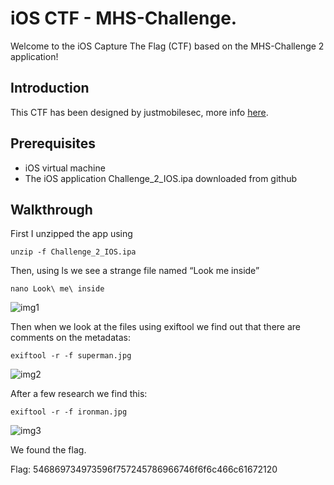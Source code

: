 # iOS CTF - MHS-Challenge.

Welcome to the iOS Capture The Flag (CTF) based on the MHS-Challenge 2 application!

## Introduction

This CTF has been designed by justmobilesec, more info [here](https://github.com/justmobilesec/mhs-challenges-eko-2022/tree/main/challenges).

## Prerequisites

- iOS virtual machine
- The iOS application Challenge_2_IOS.ipa downloaded from github

## Walkthrough

First I unzipped the app using

```unzip -f Challenge_2_IOS.ipa```

Then, using ls we see a strange file named “Look me inside”

```
nano Look\ me\ inside
```

![img1](images/img1.png)


Then when we look at the files using exiftool we find out that there are comments on the metadatas:

```
exiftool -r -f superman.jpg
```

![img2](images/img2.png)

After a few research we find this:
```
exiftool -r -f ironman.jpg
```

![img3](images/img3.png)

We found the flag.

Flag: 546869734973596f757245786966746f6f6c466c61672120
